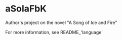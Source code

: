 # aSoIaFbK
 Author's project on the novel "A Song of Ice and Fire"
 
 For more information, see README_'language'
